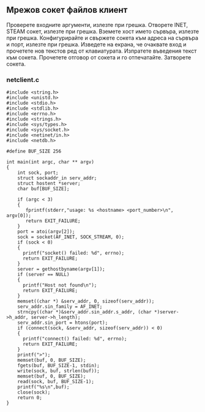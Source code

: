 ## Мрежов сокет файлов клиент

Проверете входните аргументи, излезте при грешка.
Отворете INET, STEAM сокет, излезте при грешка.
Вземете хост името сървъра, излезте при грешка.
Конфигурирайте и свържете сокета към адреса на сървъра и порт, излезте при грешка.
Изведете на екрана, че очаквате вход и прочетете нов текстов ред от клавиатурата.
Изпратете въведения текст към сокета.
Прочетете отговор от сокета и го отпечатайте.
Затворете сокета.

### netclient.c
```
#include <string.h>
#include <unistd.h>
#include <stdio.h>
#include <stdlib.h>
#include <errno.h>
#include <strings.h>
#include <sys/types.h>
#include <sys/socket.h>
#include <netinet/in.h>
#include <netdb.h> 

#define BUF_SIZE 256

int main(int argc, char ** argv)
{
    int sock, port;
    struct sockaddr_in serv_addr;
    struct hostent *server;
    char buf[BUF_SIZE];

    if (argc < 3) 
    {
       fprintf(stderr,"usage: %s <hostname> <port_number>\n", argv[0]);
       return EXIT_FAILURE;
    }
    port = atoi(argv[2]);
    sock = socket(AF_INET, SOCK_STREAM, 0);
    if (sock < 0)
    {
      printf("socket() failed: %d", errno);
      return EXIT_FAILURE;
    }
    server = gethostbyname(argv[1]);
    if (server == NULL) 
    {
      printf("Host not found\n");
      return EXIT_FAILURE;
    }
    memset((char *) &serv_addr, 0, sizeof(serv_addr));
    serv_addr.sin_family = AF_INET;
    strncpy((char *)&serv_addr.sin_addr.s_addr, (char *)server->h_addr, server->h_length);
    serv_addr.sin_port = htons(port);
    if (connect(sock, &serv_addr, sizeof(serv_addr)) < 0) 
    {
      printf("connect() failed: %d", errno);
      return EXIT_FAILURE;
    }
    printf(">");
    memset(buf, 0, BUF_SIZE);
    fgets(buf, BUF_SIZE-1, stdin);
    write(sock, buf, strlen(buf));
    memset(buf, 0, BUF_SIZE);
    read(sock, buf, BUF_SIZE-1);
    printf("%s\n",buf);
    close(sock);
    return 0;
}
```